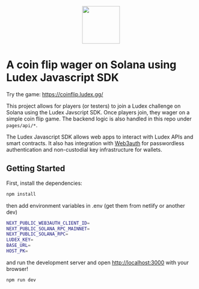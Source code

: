 <p align="center">
  <img width="100" height="100" src="/public/assets/SOL.svg">
</p>

# A coin flip wager on Solana using Ludex Javascript SDK

Try the game: https://coinflip.ludex.gg/

This project allows for players (or testers) to join a Ludex challenge on Solana using the Ludex Javscript SDK. Once players join, they wager on a simple coin flip game. The backend logic is also handled in this repo under `pages/api/*`.

The Ludex Javascript SDK allows web apps to interact with Ludex APIs and smart contracts. It also has integration with [Web3auth](https://web3auth.io/) for passwordless authentication and non-custodial key infrastructure for wallets.

## Getting Started

First, install the dependencies:

```bash
npm install
```

then add environment variables in .env (get them from netlify or another dev)

```bash
NEXT_PUBLIC_WEB3AUTH_CLIENT_ID=
NEXT_PUBLIC_SOLANA_RPC_MAINNET=
NEXT_PUBLIC_SOLANA_RPC=
LUDEX_KEY=
BASE_URL=
HOST_PK=
```

and run the development server and open [http://localhost:3000](http://localhost:3000) with your browser!

```bash
npm run dev
```
